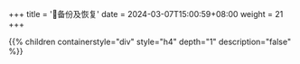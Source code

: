 +++
title = '🧯备份及恢复'
date = 2024-03-07T15:00:59+08:00
weight = 21
+++

{{% children containerstyle="div" style="h4" depth="1" description="false" %}}